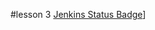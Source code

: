 #lesson 3
[Jenkins Status Badge](https://github.com/jenkinsci/embeddable-build-status-plugin/blob/master/src/doc/config_example_1.svg)]